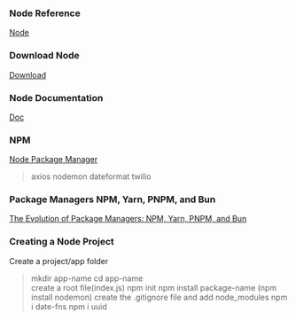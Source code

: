 ### Node Reference
[Node](https://www.w3schools.com/nodejs/default.asp)

### Download Node
[Download](https://nodejs.org/en/download)

### Node Documentation
[Doc](https://nodejs.org/docs/latest/api/)

### NPM 
[Node Package Manager](https://www.npmjs.com/)

>axios
>nodemon
>dateformat
>twilio


### Package Managers NPM, Yarn, PNPM, and Bun
[The Evolution of Package Managers: NPM, Yarn, PNPM, and Bun](https://medium.com/@ankitacode11/the-evolution-of-package-managers-npm-yarn-pnpm-and-bun-cf16906ef37e)


### Creating a Node Project

Create a project/app folder
> mkdir app-name
> cd app-name   
> create a root file(index.js)
> npm init
> npm install package-name (npm install nodemon)
> create the .gitignore file and add node_modules
> npm i date-fns
> npm i uuid